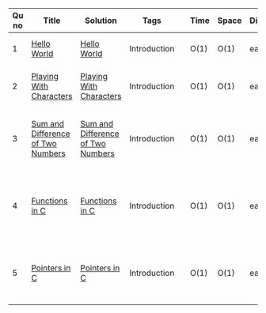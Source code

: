 
| Qu no | Title       |  Solution   | Tags |      | Time   | Space  | Difficulty  |     | Approach    | 
| --    | ----------- | ----------- | ---  | ---- | -----  |  ---   | ----------- | --- | ----------- |
| 1     | [Hello World](https://www.hackerrank.com/challenges/hello-world-c/problem?isFullScreen=true)      | [Hello World](https://github.com/C-a-thing/Code-Insight/blob/main/HackerRank/C/Introduction/Hello%20World.c) | Introduction ||O(1)|O(1)|easy|| just use **_printf_** statement |
| 2     | [Playing With Characters](https://www.hackerrank.com/challenges/playing-with-characters/problem?isFullScreen=true)      | [Playing With Characters](https://github.com/C-a-thing/Code-Insight/blob/main/HackerRank/C/Introduction/Playing%20With%20Characters.c) | Introduction ||O(1)|O(1)|easy|| just use **_printf_** and **_scanf_** statements |
| 3     | [Sum and Difference of Two Numbers](https://www.hackerrank.com/challenges/sum-numbers-c/problem?isFullScreen=true)      | [Sum and Difference of Two Numbers](https://github.com/C-a-thing/Code-Insight/blob/main/HackerRank/C/Introduction/Sum%20and%20Difference%20of%20Two%20Numbers.c) | Introduction ||O(1)|O(1)|easy|| just use **_printf_** , **_scanf_** and **_arithmatic Operations_** statements |
| 4     | [Functions in C](https://www.hackerrank.com/challenges/functions-in-c/problem?isFullScreen=true)      | [Functions in C](https://github.com/C-a-thing/Code-Insight/blob/main/HackerRank/C/Introduction/Functions%20in%20C.c) | Introduction ||O(1)|O(1)|easy|| just use **_printf_** , **_scanf_**  statements and **_writing functions_** |
| 5     | [Pointers in C](https://www.hackerrank.com/challenges/pointer-in-c/problem?isFullScreen=true)      | [Pointers in C](https://github.com/C-a-thing/Code-Insight/blob/main/HackerRank/C/Introduction/Pointers%20in%20C.c) | Introduction ||O(1)|O(1)|easy||  **_inter-changing pointers from one to another variable_**  |
